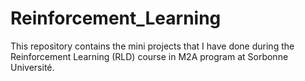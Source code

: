 # Reinforcement_Learning
This repository contains the mini projects that I have done during the Reinforcement Learning (RLD) course in M2A program at Sorbonne Université.
